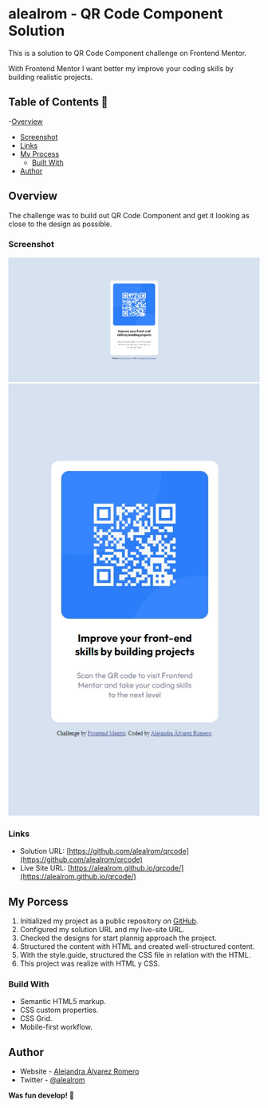 # alealrom - QR Code Component Solution

This is a solution to QR Code Component challenge on Frontend Mentor.

With Frontend Mentor I want better my improve your coding skills by building realistic projects.

## Table of Contents 👋

-[Overview](#overview)

- [Screenshot](#screenshot)
- [Links](#links)
- [My Process](#my-process)
  - [Built With](#built-with)
- [Author](#author)

## Overview

The challenge was to build out QR Code Component and get it looking as close to the design as possible.

### Screenshot

![](/design/solution_alealrom_desktop.jpg)
![](/design/solution_alealrom_mobile.jpg)

### Links

- Solution URL: [https://github.com/alealrom/qrcode](https://github.com/alealrom/qrcode)
- Live Site URL: [https://alealrom.github.io/qrcode/](https://alealrom.github.io/qrcode/)

## My Porcess

1. Initialized my project as a public repository on [GitHub](https://github.com/).
2. Configured my solution URL and my live-site URL.
3. Checked the designs for start plannig approach the project.
4. Structured the content with HTML and created well-structured content.
5. With the style.guide, structured the CSS file in relation with the HTML.
6. This project was realize with HTML y CSS.

### Build With

- Semantic HTML5 markup.
- CSS custom properties.
- CSS Grid.
- Mobile-first workflow.

## Author

- Website - [Alejandra Álvarez Romero](https://alealrom.co/)
- Twitter - [@alealrom](https://www.twitter.com/alealrom)

**Was fun develop!** 🚀
